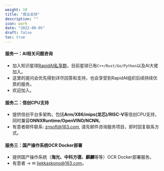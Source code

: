 ```yaml
---
weight: 10
title: "商业支持"
description: ""
icon: work
date: "2022-08-05"
draft: false
toc: true
---
```


#### 服务一：AI相关问题咨询
- 加入知识星球[RapidAI私享群](https://t.zsxq.com/0duLBZczw)，目前星球已有`C++/Rust/Go/Python`以及AI大佬加入。
- 这里的提问会优先得到详尽回答和支持，也会享受到RapidAI组织后续持续优质的服务。
- 欢迎加入。

#### 服务二：信创CPU支持
- 提供信创平台多架构，包括**Arm/X86/mips(龙芯)/RISC-V**等信创CPU支持，同时兼容**ONNXRuntime/OpenVINO/NCNN**。
- 有意者邮件联系: znsoft@163.com, 请先邮件咨询服务项目，即时回复联系方式。

#### 服务三：国产操作系统OCR Docker部署
- 提供国产操作系统（**海光、中科方德、麒麟**等等）OCR Docker部署服务。
- 有意者 → ✉ liekkaskono@163.com。